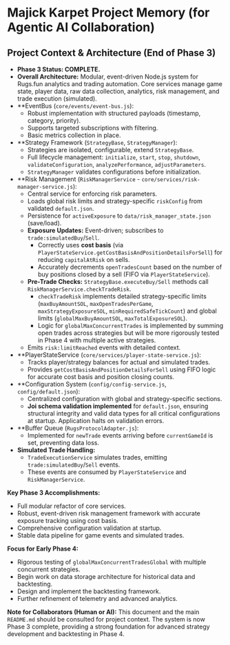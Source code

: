 # Majick Karpet Project Memory (for Agentic AI Collaboration)

## Project Context & Architecture (End of Phase 3)

- **Phase 3 Status: COMPLETE.**
- **Overall Architecture:** Modular, event-driven Node.js system for Rugs.fun analytics and trading automation. Core services manage game state, player data, raw data collection, analytics, risk management, and trade execution (simulated).
- **EventBus (`core/events/event-bus.js`):
  - Robust implementation with structured payloads (timestamp, category, priority).
  - Supports targeted subscriptions with filtering.
  - Basic metrics collection in place.
- **Strategy Framework (`StrategyBase`, `StrategyManager`):
  - Strategies are isolated, configurable, extend `StrategyBase`.
  - Full lifecycle management: `initialize`, `start`, `stop`, `shutdown`, `validateConfiguration`, `analyzePerformance`, `adjustParameters`.
  - `StrategyManager` validates configurations before initialization.
- **Risk Management (`RiskManagerService` - `core/services/risk-manager-service.js`):
  - Central service for enforcing risk parameters.
  - Loads global risk limits and strategy-specific `riskConfig` from validated `default.json`.
  - Persistence for `activeExposure` to `data/risk_manager_state.json` (save/load).
  - **Exposure Updates:** Event-driven; subscribes to `trade:simulatedBuy`/`Sell`.
    - Correctly uses **cost basis** (via `PlayerStateService.getCostBasisAndPositionDetailsForSell`) for reducing `capitalAtRisk` on sells.
    - Accurately decrements `openTradesCount` based on the number of buy positions closed by a sell (FIFO via `PlayerStateService`).
  - **Pre-Trade Checks:** `StrategyBase.executeBuy/Sell` methods call `RiskManagerService.checkTradeRisk`.
    - `checkTradeRisk` implements detailed strategy-specific limits (`maxBuyAmountSOL`, `maxOpenTradesPerGame`, `maxStrategyExposureSOL`, `minRequiredSafeTickCount`) and global limits (`globalMaxBuyAmountSOL`, `maxTotalExposureSOL`).
    - Logic for `globalMaxConcurrentTrades` is implemented by summing open trades across strategies but will be more rigorously tested in Phase 4 with multiple active strategies.
  - Emits `risk:limitReached` events with detailed context.
- **PlayerStateService (`core/services/player-state-service.js`):
  - Tracks player/strategy balances for actual and simulated trades.
  - Provides `getCostBasisAndPositionDetailsForSell` using FIFO logic for accurate cost basis and position closing counts.
- **Configuration System (`config/config-service.js`, `config/default.json`):
  - Centralized configuration with global and strategy-specific sections.
  - **Joi schema validation implemented** for `default.json`, ensuring structural integrity and valid data types for all critical configurations at startup. Application halts on validation errors.
- **Buffer Queue (`RugsProtocolAdapter.js`):
  - Implemented for `newTrade` events arriving before `currentGameId` is set, preventing data loss.
- **Simulated Trade Handling:**
  - `TradeExecutionService` simulates trades, emitting `trade:simulatedBuy`/`Sell` events.
  - These events are consumed by `PlayerStateService` and `RiskManagerService`.

**Key Phase 3 Accomplishments:**
- Full modular refactor of core services.
- Robust, event-driven risk management framework with accurate exposure tracking using cost basis.
- Comprehensive configuration validation at startup.
- Stable data pipeline for game events and simulated trades.

**Focus for Early Phase 4:**
- Rigorous testing of `globalMaxConcurrentTradesGlobal` with multiple concurrent strategies.
- Begin work on data storage architecture for historical data and backtesting.
- Design and implement the backtesting framework.
- Further refinement of telemetry and advanced analytics.

**Note for Collaborators (Human or AI):**
This document and the main `README.md` should be consulted for project context. The system is now Phase 3 complete, providing a strong foundation for advanced strategy development and backtesting in Phase 4. 
